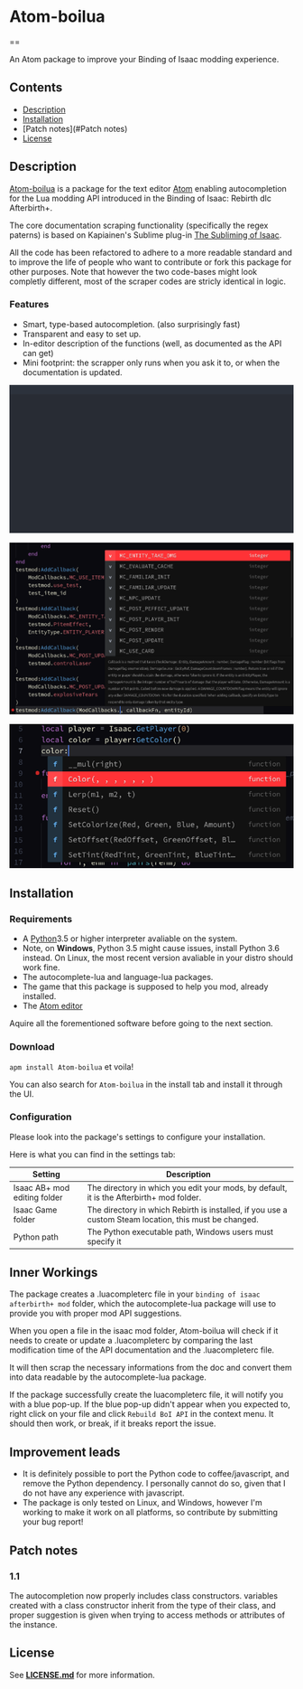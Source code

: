 # **Atom-boilua**
==

An Atom package to improve your Binding of Isaac modding experience.


## **Contents**
- [Description](#description)
- [Installation](#installation)
- [Patch notes](#Patch notes)
- [License](#license)


## **Description**
[Atom-boilua](https://github.com/GHGibonus/Atom-boilua) is a package for the text editor [Atom](https://atom.io/) enabling autocompletion for the Lua modding API introduced in the Binding of Isaac: Rebirth dlc Afterbirth+.

The core documentation scraping functionality (specifically the regex paterns) is based on Kapiainen's Sublime plug-in [The Subliming of Isaac](https://github.com/Kapiainen/The-Subliming-Of-Isaac).

All the code has been refactored to adhere to a more readable standard and to improve the life of people who want to contribute or fork this package for other purposes. Note that however the two code-bases might look completly different, most of the scraper codes are stricly identical in logic.

### **Features**
- Smart, type-based autocompletion. (also surprisingly fast)
- Transparent and easy to set up.
- In-editor description of the functions (well, as documented as the API can get)
- Mini footprint: the scrapper only runs when you ask it to, or when the documentation is updated.


![Quick Bloat Exemple](https://raw.githubusercontent.com/GHGibonus/Atom-boilua/master/ressources/spawnmanybloats.gif)

![Documentation Exemple](https://raw.githubusercontent.com/GHGibonus/Atom-boilua/master/ressources/documentation_exem.png)

![Type Exemple](https://raw.githubusercontent.com/GHGibonus/Atom-boilua/master/ressources/type_inference_exem.png)


## **Installation**

### **Requirements**
- A [Python](https://www.python.org)3.5 or higher interpreter avaliable on the system.
- Note, on **Windows**, Python 3.5 might cause issues, install Python 3.6 instead. On Linux, the most recent version avaliable in your distro should work fine.
- The autocomplete-lua and language-lua packages.
- The game that this package is supposed to help you mod, already installed.
- The [Atom editor](https://atom.io/)

Aquire all the forementioned software before going to the next section.

### **Download**

`apm install Atom-boilua` et voila!

You can also search for `Atom-boilua` in the install tab and install it through the UI.

### **Configuration**
Please look into the package's settings to configure your installation.

Here is what you can find in the settings tab:

| Setting                      | Description                         |
| ---------------------------- | ----------------------------------- |
| Isaac AB+ mod editing folder | The directory in which you edit your mods, by default, it is the Afterbirth+ mod folder. |
| Isaac Game folder            | The directory in which Rebirth is installed, if you use a custom Steam location, this must be changed.
| Python path                  | The Python executable path, Windows users must specify it |

## **Inner Workings**
The package creates a .luacompleterc file in your `binding of isaac afterbirth+ mod` folder, which the autocomplete-lua package will use to provide you with proper mod API suggestions.

When you open a file in the isaac mod folder, Atom-boilua will check if it needs to create or update a .luacompleterc by comparing the last modification time of the API documentation and the .luacompleterc file.

It will then scrap the necessary informations from the doc and convert them into data readable by the autocomplete-lua package.

If the package successfully create the luacompleterc file, it will notify you with a blue pop-up. If the blue pop-up didn't appear when you expected to, right click on your file and click `Rebuild BoI API` in the context menu. It should then work, or break, if it breaks report the issue.


## **Improvement leads**
- It is definitely possible to port the Python code to coffee/javascript, and remove the Python dependency. I personally cannot do so, given that I do not have any experience with javascript.
- The package is only tested on Linux, and Windows, however I'm working to make it work on all platforms, so contribute by submitting your bug report!

## **Patch notes**

### **1.1**

The autocompletion now properly includes class constructors. variables created with a class constructor inherit from the type of their class, and proper suggestion is given when trying to access methods or attributes of the instance.

## **License**
See [**LICENSE.md**](LICENSE.md) for more information.
